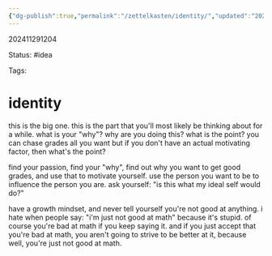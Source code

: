 ```yaml
---
{"dg-publish":true,"permalink":"/zettelkasten/identity/","updated":"2024-11-29T12:06:22.654-05:00"}
---
```


202411291204

Status: #idea

Tags:

# identity

this is the big one. this is the part that you'll most likely be thinking about for a while. what is your "why"? why are you doing this? what is the point? you can chase grades all you want but if you don't have an actual motivating factor, then what's the point? 

find your passion, find your "why", find out why you want to get good grades, and use that to motivate yourself. use the person you want to be to influence the person you are. ask yourself: "is this what my ideal self would do?" 

have a growth mindset, and never tell yourself you're not good at anything. i hate when people say: "i'm just not good at math" because it's stupid. of course you're bad at math if you keep saying it. and if you just accept that you're bad at math, you aren't going to strive to be better at it, because well, you're just not good at math.
